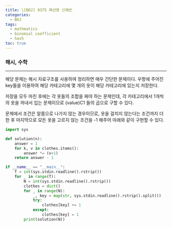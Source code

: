 ```yaml
---
title: \[BOJ] 9375 패션왕 신해빈
categories: 
  - BOJ
tags: 
  - mathmatics
  - binomial coefficient
  - hash
toc: true
---
```


### 해시, 수학

---

해당 문제는 해시 자료구조를 사용하여 정리하면 매우 간단한 문제이다. 우항에 주어진 key들을 이용하여 해당 카테고리에 몇 개의 옷이 해당 카테고리에 있는지 저장한다.

저장을 모두 마친 후에는 각 옷들의 조합을 짜야 하는 문제인데, 각 카테고리에서 1개씩의 옷을 꺼내서 입는 문제이므로 (value)C1 들의 곱으로 구할 수 있다.

문제에서 조건은 알몸으로 나가지 않는 경우이므로, 옷을 걸치지 않는다는 조건까지 더한 후 마지막으로 모든 옷을 고르지 않는 조건을 -1 해주어 아래와 같이 구현할 수 있다.

```python
import sys

def solution(n):
    answer = 1
    for k, v in clothes.items():
        answer *= (v+1)
    return answer - 1

if __name__ == "__main__":
    T = int(sys.stdin.readline().rstrip())
    for _ in range(T):
        N = int(sys.stdin.readline().rstrip())
        clothes = dict()
        for _ in range(N):
            _, key = map(str, sys.stdin.readline().rstrip().split())
            try:
                clothes[key] += 1
            except:
                clothes[key] = 1
        print(solution(N))
```